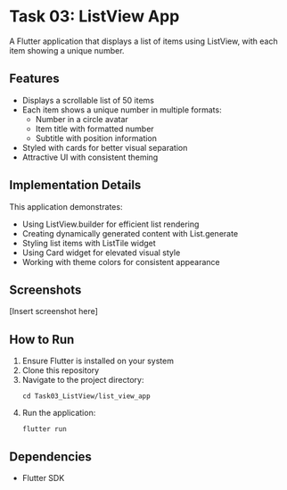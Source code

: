 # Task 03: ListView App

A Flutter application that displays a list of items using ListView, with each item showing a unique number.

## Features

- Displays a scrollable list of 50 items
- Each item shows a unique number in multiple formats:
  - Number in a circle avatar
  - Item title with formatted number
  - Subtitle with position information
- Styled with cards for better visual separation
- Attractive UI with consistent theming

## Implementation Details

This application demonstrates:
- Using ListView.builder for efficient list rendering
- Creating dynamically generated content with List.generate
- Styling list items with ListTile widget
- Using Card widget for elevated visual style
- Working with theme colors for consistent appearance

## Screenshots

[Insert screenshot here]

## How to Run

1. Ensure Flutter is installed on your system
2. Clone this repository
3. Navigate to the project directory:
   ```
   cd Task03_ListView/list_view_app
   ```
4. Run the application:
   ```
   flutter run
   ```

## Dependencies

- Flutter SDK